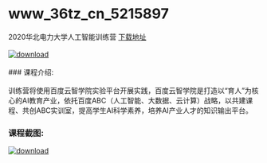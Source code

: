 # www_36tz_cn_5215897
2020华北电力大学人工智能训练营
[下载地址](http://www.36tz.cn/article/5215897 "下载地址")
<br/></br>[![download](http://36tz.cn/muke_img/2020_10_2-88-300x165.png "下载地址")](http://www.36tz.cn/article/5215897 "下载地址")
<br/></br>### 课程介绍:<br/></br>训练营将使用百度云智学院实验平台开展实践，百度云智学院是打造以“育人”为核心的AI教育产业，依托百度ABC（人工智能、大数据、云计算）战略，以共建课程、共创ABC实训室，提高学生AI科学素养，培养AI产业人才的知识输出平台。

### 课程截图:
[![download](http://36tz.cn/muke_img/2020_10_1-93.png "下载地址")](http://www.36tz.cn/article/5215897 "下载地址")
